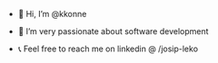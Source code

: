 - 👋 Hi, I’m @kkonne

- 👀 I’m very passionate about software development
- 📞 Feel free to reach me on linkedin @ /josip-leko
